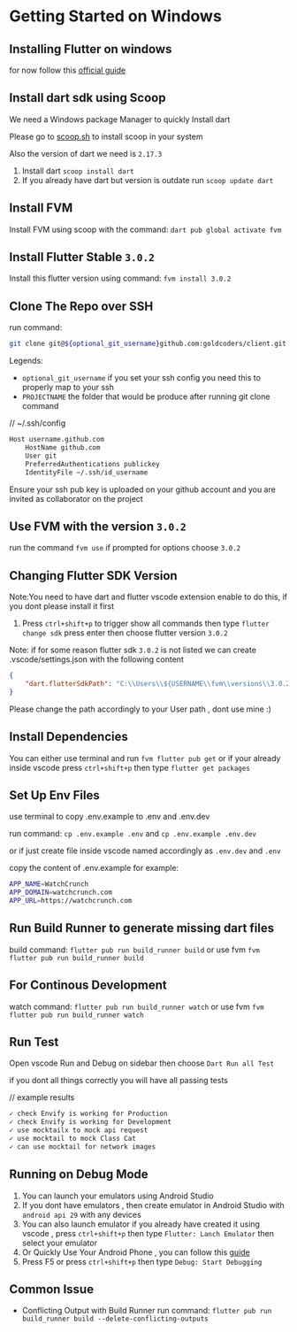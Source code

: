 # Getting Started on Windows

## Installing Flutter on windows

for now follow this [official guide](https://docs.flutter.dev/get-started/install/windows)

## Install dart sdk using Scoop

We need a Windows package Manager to quickly Install dart

Please go to [scoop.sh](https://scoop.sh/) to install scoop in your system

Also the version of dart we need is `2.17.3`

1. Install dart `scoop install dart`
1. If you already have dart but version is outdate run `scoop update dart`


## Install FVM

Install FVM using scoop with the command: `dart pub global activate fvm`

## Install Flutter Stable `3.0.2`

Install this flutter version using command: `fvm install 3.0.2`

## Clone The Repo over SSH

run command:
```sh
git clone git@${optional_git_username}github.com:goldcoders/client.git ${PROJECTNAME}
```

Legends:
- `optional_git_username` if you set your ssh config you need this to properly map to your ssh
- `PROJECTNAME` the folder that would be produce after running git clone command


// ~/.ssh/config
```sh
Host username.github.com
    HostName github.com
    User git
    PreferredAuthentications publickey
    IdentityFile ~/.ssh/id_username
```

Ensure your ssh pub key is uploaded on your github account and you are invited as collaborator on the project

## Use FVM with the version `3.0.2`

run the command `fvm use` if prompted for options choose `3.0.2`

## Changing Flutter SDK Version

Note:You need to have dart and flutter vscode extension enable to do this, if you dont please install it first

1. Press `ctrl+shift+p` to trigger show all commands  then type `flutter change sdk` press enter then choose flutter version `3.0.2`

Note: if for some reason flutter sdk `3.0.2` is not listed we can create .vscode/settings.json with the following content

```json
{
    "dart.flutterSdkPath": "C:\\Users\\${USERNAME\\fvm\\versions\\3.0.2"
}
```

Please change the path accordingly to your User path , dont use mine :)

## Install Dependencies

You can either use terminal and run `fvm flutter pub get` or if your already inside vscode press `ctrl+shift+p` then type `flutter get packages`

## Set Up Env Files

use terminal to copy  .env.example to .env and .env.dev

run command: `cp .env.example .env` and `cp .env.example .env.dev`

or if just create file inside vscode named accordingly as `.env.dev` and `.env`

copy the content of .env.example for example:

```sh
APP_NAME=WatchCrunch
APP_DOMAIN=watchcrunch.com
APP_URL=https://watchcrunch.com
```

## Run Build Runner to generate missing dart files

build command: `flutter pub run build_runner build` or use fvm `fvm flutter pub run build_runner build`

## For Continous Development

watch command: `flutter pub run build_runner watch` or use fvm `fvm flutter pub run build_runner watch`

## Run Test
Open vscode Run and Debug on sidebar then choose `Dart Run all Test`

if you dont all things correctly you will have all passing tests

// example results
```sh
✓ check Envify is working for Production
✓ check Envify is working for Development
✓ use mocktailx to mock api request
✓ use mocktail to mock Class Cat
✓ can use mocktail for network images
```

## Running on Debug Mode
1. You can launch your emulators using Android Studio
1. If you dont have emulators , then create emulator in Android Studio with `android api 29` with any devices
1. You can also launch emulator if you already have created it using vscode , press `ctrl+shift+p` then type `Flutter: Lanch Emulator` then select your emulator
1. Or Quickly Use Your Android Phone , you can follow this [guide](https://flutter-examples.com/run-test-flutter-apps-directly-on-real-android-device/?msclkid=8b3aa766a53c11ec8ee278752bea3365)
1. Press F5 or press `ctrl+shift+p` then type `Debug: Start Debugging`


## Common Issue

- Conflicting Output with Build Runner
run command: `flutter pub run build_runner build --delete-conflicting-outputs`

